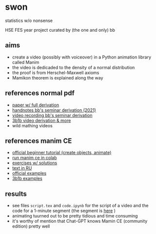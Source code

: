 # swon
statistics w/o nonsense

HSE FES year project curated by (the one and only) bb

## aims
* create a video (possibly with voiceover) in a Python animation library called Manim
* the video is dedicaded to the density of a normal distribution
* the proof is from Herschel-Maxwell axioms
* Mamikon theorem is explained along the way  

## references normal pdf
* [paper w/ full derivation](https://www.maa.org/sites/default/files/pdf/upload_library/22/Allendoerfer/stahl96.pdf)
* [handnotes bb's seminar derivation (2021)](https://drive.google.com/file/d/1V2sY55Jv1bxGcaIE1zOC5hTBxDLMuKQX/view?usp=drivesdk)
* [video recording bb's seminar derivation](https://disk.yandex.ru/d/acDdZZgWPFxEeQ/Семинар/БПМИ218%20Демешев%202022-11-07T13-18-25Z.mp4)
* [3b1b video derivation & more](https://youtu.be/cy8r7WSuT1I)
* wild mathing videos

## references manim CE
* [official beginner tutorial (create objects, animate)](https://youtu.be/rUsUrbWb2D4)
* [run manim ce in colab](https://docs.manim.community/en/stable/installation/jupyter.html?highlight=jupyter#google-colaboratory)
* [exercises w/ solutions](https://slama.dev/manim/objects-animations-and-plugins/)
* [text in RU](https://habr.com/ru/company/yandex_praktikum/blog/578910/)
* [official examples](https://habr.com/ru/company/yandex_praktikum/blog/578910/)
* [3b1b examples](https://3b1b.github.io/manim/getting_started/example_scenes.html)

## results
* see files ``script.tex`` and ``code.ipynb`` for the script of a video and the code for a 1-minute segment (the segment is [here](https://drive.google.com/file/d/1o0Q9PkbwkXaGB7GKF_-5It5MkZSC5Cvi/view?usp=sharing) )
* animating tuurned out to be pretty tidious and time consuming
* it's worthy of mention that Chat-GPT knows Mamin CE (community edition) pretty well 
